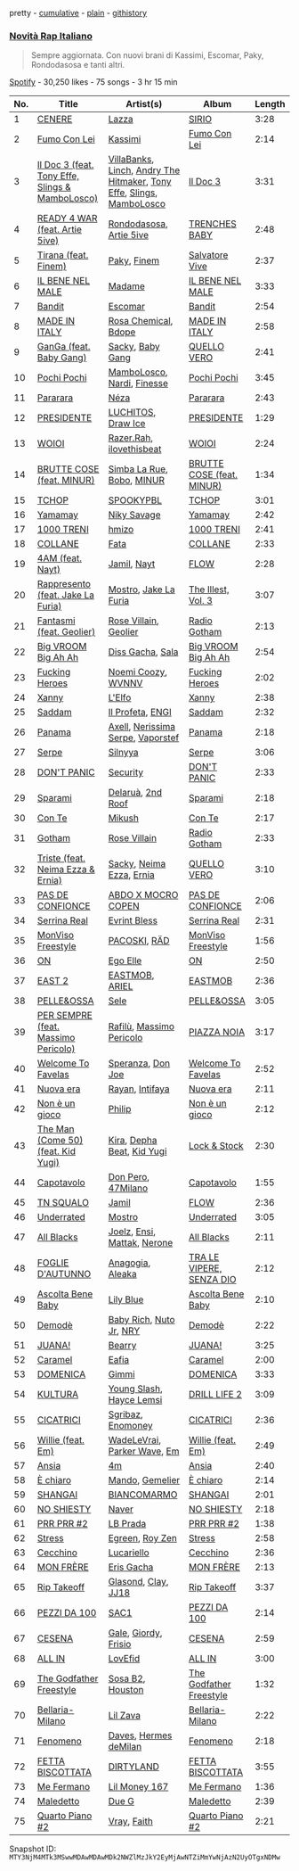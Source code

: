 pretty - [cumulative](/playlists/cumulative/37i9dQZF1DX1OQlaot30zi.md) - [plain](/playlists/plain/37i9dQZF1DX1OQlaot30zi) - [githistory](https://github.githistory.xyz/mackorone/spotify-playlist-archive/blob/main/playlists/plain/37i9dQZF1DX1OQlaot30zi)

### [Novità Rap Italiano](https://open.spotify.com/playlist/37i9dQZF1DX1OQlaot30zi)

> Sempre aggiornata\. Con nuovi brani di Kassimi, Escomar, Paky, Rondodasosa e tanti altri.

[Spotify](https://open.spotify.com/user/spotify) - 30,250 likes - 75 songs - 3 hr 15 min

| No. | Title | Artist(s) | Album | Length |
|---|---|---|---|---|
| 1 | [CENERE](https://open.spotify.com/track/0mHC3BK9vFGoEU0EcGPWRZ) | [Lazza](https://open.spotify.com/artist/0jdNdfi4vAuVi7a6cPDFBM) | [SIRIO](https://open.spotify.com/album/7qMFX6YMY6dhl4OWzve4ty) | 3:28 |
| 2 | [Fumo Con Lei](https://open.spotify.com/track/0Mx0iBrF9xsZeSZlCP0M5s) | [Kassimi](https://open.spotify.com/artist/2SLBMi00NHiYhfnJ36aTvd) | [Fumo Con Lei](https://open.spotify.com/album/0YuiNiDJ0y3sUhRRwBVZEe) | 2:14 |
| 3 | [Il Doc 3 \(feat\. Tony Effe, Slings & MamboLosco\)](https://open.spotify.com/track/3yjVLPigd6HDjBpJMYEUih) | [VillaBanks](https://open.spotify.com/artist/3ASAxVN1hNoYfoMcIkzZWL), [Linch](https://open.spotify.com/artist/0NWr9rFOUD5cFtprFySf5p), [Andry The Hitmaker](https://open.spotify.com/artist/6hb3ftxbKAFsOiNCdFbyzJ), [Tony Effe](https://open.spotify.com/artist/6CKch2otN4SPznHf9ms5JF), [Slings](https://open.spotify.com/artist/0XMi14343o5LtUKVdKmMUj), [MamboLosco](https://open.spotify.com/artist/4BFn4jmfqSNaHtPWHTcy41) | [Il Doc 3](https://open.spotify.com/album/0Us36d7YZAKpS3YjY1oVNk) | 3:31 |
| 4 | [READY 4 WAR \(feat\. Artie 5ive\)](https://open.spotify.com/track/0pwRSrIxfrAdTLbPaEtZli) | [Rondodasosa](https://open.spotify.com/artist/61bQ4nwIioR8w6PGxzpyY3), [Artie 5ive](https://open.spotify.com/artist/2R4kNOwHUUsuDYhKsESVbF) | [TRENCHES BABY](https://open.spotify.com/album/2hR7F1mFXBaSuGE9dL1B7i) | 2:48 |
| 5 | [Tirana \(feat\. Finem\)](https://open.spotify.com/track/5OSdAnnPdKg2KvsUjL1uXl) | [Paky](https://open.spotify.com/artist/1KQJOTeIMbixtnSWY4sYs2), [Finem](https://open.spotify.com/artist/4BdukbROt8qmkffXOpDW50) | [Salvatore Vive](https://open.spotify.com/album/7H6877riJIFSominCYGZx8) | 2:37 |
| 6 | [IL BENE NEL MALE](https://open.spotify.com/track/2j8E9m3kDHfxFnGhN4fXaC) | [Madame](https://open.spotify.com/artist/1vgQksyJ0IVz8y9XerEOy3) | [IL BENE NEL MALE](https://open.spotify.com/album/2rr30y9ialqckQrhkbb9DQ) | 3:33 |
| 7 | [Bandit](https://open.spotify.com/track/0U9hvXudneGTIO3WtpVoh0) | [Escomar](https://open.spotify.com/artist/6o4HwHVQqXnSxpHxII3KJw) | [Bandit](https://open.spotify.com/album/2gzqXgZ8Qdzyb0H7VvXmc9) | 2:54 |
| 8 | [MADE IN ITALY](https://open.spotify.com/track/35BICD5dEJLVicj9cV0jhe) | [Rosa Chemical](https://open.spotify.com/artist/5gYADZXuZoaJwrwfAPbKuH), [Bdope](https://open.spotify.com/artist/3SGb7Dlm2pmV7qIQHUzRtB) | [MADE IN ITALY](https://open.spotify.com/album/0miArJPcQRJwlfZ6OGs2WJ) | 2:58 |
| 9 | [GanGa \(feat\. Baby Gang\)](https://open.spotify.com/track/4lZ87DJUjjAEcOzF6Uhyfj) | [Sacky](https://open.spotify.com/artist/1sybJwRGo9WiiqcZLzzAbS), [Baby Gang](https://open.spotify.com/artist/3LvwPiJQJ0da0GurKMToV0) | [QUELLO VERO](https://open.spotify.com/album/5sKFWHoVyf9t65zdLmx6wg) | 2:41 |
| 10 | [Pochi Pochi](https://open.spotify.com/track/34wBFYmnw1sBcHyrhoYAS0) | [MamboLosco](https://open.spotify.com/artist/4BFn4jmfqSNaHtPWHTcy41), [Nardi](https://open.spotify.com/artist/5Weajr5biqrfs2QaSMUhCG), [Finesse](https://open.spotify.com/artist/3GWuJyC9r6Ug0F6jeLzTpY) | [Pochi Pochi](https://open.spotify.com/album/1TsFStYVqJM83KkGYGfZjc) | 3:45 |
| 11 | [Pararara](https://open.spotify.com/track/5Vio7g8p9zDEdJY03cDF2G) | [Néza](https://open.spotify.com/artist/6cE2WyjXwngsJynb3uk1WO) | [Pararara](https://open.spotify.com/album/3wy6SeCkIKp1AipBNAJx8q) | 2:43 |
| 12 | [PRESIDENTE](https://open.spotify.com/track/0hgxvzi32U5hEDY9bgo4KA) | [LUCHITOS](https://open.spotify.com/artist/1q4ioEGGMSQFjAt24zkXkX), [Draw Ice](https://open.spotify.com/artist/7bBsqA3ckjPt7nl9F2ETNG) | [PRESIDENTE](https://open.spotify.com/album/3WNeAHKEEoPP4CA1haOXV0) | 1:29 |
| 13 | [WOIOI](https://open.spotify.com/track/01kMpLZlGQ6Y4PeslGe2c3) | [Razer.Rah](https://open.spotify.com/artist/48N1AD5ggZAa5tq6br2mZb), [ilovethisbeat](https://open.spotify.com/artist/4KXuowxUNZQRZC5CoY1Z2P) | [WOIOI](https://open.spotify.com/album/4CEMcU1Z8dASlhl2Djev2t) | 2:24 |
| 14 | [BRUTTE COSE \(feat\. MINUR\)](https://open.spotify.com/track/48S401yC1PCMmueiXPuB6F) | [Simba La Rue](https://open.spotify.com/artist/2PEMswqQspTSsAltdeF5kO), [Bobo](https://open.spotify.com/artist/4W6DLx1j8rZzzcbMuUd42J), [MINUR](https://open.spotify.com/artist/7rylbiZO3rabYvIKu4Kcg0) | [BRUTTE COSE \(feat\. MINUR\)](https://open.spotify.com/album/5JFv3cliyAn44LE6HeYSID) | 1:34 |
| 15 | [TCHOP](https://open.spotify.com/track/7bn2VpaP4jMnaqZMWwuFxf) | [SPOOKYPBL](https://open.spotify.com/artist/6083C1SYbF1b4iMciTbpbv) | [TCHOP](https://open.spotify.com/album/1EJI81qJI6iM98gmbmzATW) | 3:01 |
| 16 | [Yamamay](https://open.spotify.com/track/6P68S7IrfuDyXOmhUpwvxZ) | [Niky Savage](https://open.spotify.com/artist/4w9mPW732RnZkoqsy3lRsg) | [Yamamay](https://open.spotify.com/album/4yMQk3qc1pbUOLjgRN1gIB) | 2:42 |
| 17 | [1000 TRENI](https://open.spotify.com/track/5xH2PyUHiLPdCSPOabjWoE) | [hmizo](https://open.spotify.com/artist/364qkrUT2TKnSW6YmIfeai) | [1000 TRENI](https://open.spotify.com/album/2hgrnoSm60XPVf0pPZaHdh) | 2:41 |
| 18 | [COLLANE](https://open.spotify.com/track/0fSpIhDmGgXIWYkaaNsw0t) | [Fata](https://open.spotify.com/artist/2e0HLVyPlF5jP9khNWfV3m) | [COLLANE](https://open.spotify.com/album/1P8Xp6rAlMzJGYGhdNKzjl) | 2:33 |
| 19 | [4AM \(feat\. Nayt\)](https://open.spotify.com/track/28e2tSmvlacRKq69nkhDQ2) | [Jamil](https://open.spotify.com/artist/1BvLhDkql2F6d4G5aaajY2), [Nayt](https://open.spotify.com/artist/7tmTvmqgTBcX88ZrSHByrD) | [FLOW](https://open.spotify.com/album/1rXh4Ui9xfA0qK4k9GZYza) | 2:28 |
| 20 | [Rappresento \(feat\. Jake La Furia\)](https://open.spotify.com/track/2nxiM1iVhNIITV0N2zlGE5) | [Mostro](https://open.spotify.com/artist/5dPBeuSKtu5vLz1Et8YSVv), [Jake La Furia](https://open.spotify.com/artist/6JFRI91YaCXREGQYzHSnUH) | [The Illest, Vol\. 3](https://open.spotify.com/album/6dQtxmHiNvZPh5te1zjW3P) | 3:07 |
| 21 | [Fantasmi \(feat\. Geolier\)](https://open.spotify.com/track/0uXDSAM6q44glALKnQQyqW) | [Rose Villain](https://open.spotify.com/artist/2aya6KuqjXEhHBqYKsTPLs), [Geolier](https://open.spotify.com/artist/27LlKWxS3KXW7RRAxN5S8s) | [Radio Gotham](https://open.spotify.com/album/6hGUJpYzwN9DPqVUC2onlU) | 2:13 |
| 22 | [Big VROOM Big Ah Ah](https://open.spotify.com/track/0GXP7aq6Ec8b4tx1w8VNcu) | [Diss Gacha](https://open.spotify.com/artist/4TKF8KSK6bgHgszFxu5xzu), [Sala](https://open.spotify.com/artist/3JgYm8oVvcrFpJBUNIonqM) | [Big VROOM Big Ah Ah](https://open.spotify.com/album/5uqthSZzxmDYVXErwPgkUG) | 2:54 |
| 23 | [Fucking Heroes](https://open.spotify.com/track/3cg0JGCTbQtSTdKtrNcLeX) | [Noemi Coozy](https://open.spotify.com/artist/0PDAJtFlTKotT8i0mu1THx), [WVNNV](https://open.spotify.com/artist/1Z6904tiByLNOKUPLldxwp) | [Fucking Heroes](https://open.spotify.com/album/0njKI3DebXUOn2l6VL0RxH) | 2:02 |
| 24 | [Xanny](https://open.spotify.com/track/1XkAlztX4MGHQshbP37oun) | [L'Elfo](https://open.spotify.com/artist/3QJjzLwRMgdGoFwzmVodxJ) | [Xanny](https://open.spotify.com/album/4zWM6NqhA9VUCaCi1opPIh) | 2:38 |
| 25 | [Saddam](https://open.spotify.com/track/6JDUNkDwYjXJr7wl7qIvor) | [Il Profeta](https://open.spotify.com/artist/3WiTSEd3LBLv647XuA384X), [ENGI](https://open.spotify.com/artist/3SDKBfO79dGD9VQqhVreCg) | [Saddam](https://open.spotify.com/album/3s2m9umjCuwGVelhP46vSP) | 2:32 |
| 26 | [Panama](https://open.spotify.com/track/2NaDjUskdeJyn8tG0f9NzU) | [Axell](https://open.spotify.com/artist/2ySYVtBVDE24iUcJGfHRka), [Nerissima Serpe](https://open.spotify.com/artist/08ppjXEpROUgrG1X0DEquB), [Vaporstef](https://open.spotify.com/artist/7CLam35Bb5uvhKfIccRCpz) | [Panama](https://open.spotify.com/album/3iUGHThARKVQzRTwajJ7RC) | 2:18 |
| 27 | [Serpe](https://open.spotify.com/track/0EAEh6gBDnRlpbwVzZrH2d) | [Silnyya](https://open.spotify.com/artist/0MTV1wG5r8M1hTexjolpA5) | [Serpe](https://open.spotify.com/album/6D65Nbkff5aYAdreoi6c4C) | 3:06 |
| 28 | [DON'T PANIC](https://open.spotify.com/track/3SQc9pCnZomObjgUUjssg5) | [Security](https://open.spotify.com/artist/7MKJc8WAYeq779QzmWPzlw) | [DON'T PANIC](https://open.spotify.com/album/1Mb8FJxss43rIb1IWyr0bB) | 2:33 |
| 29 | [Sparami](https://open.spotify.com/track/7ozAgGRGbnupBGOmm7gzrR) | [Delaruà](https://open.spotify.com/artist/0inlLzcyWLbJbPZuMzfTPt), [2nd Roof](https://open.spotify.com/artist/1eznSku2RY9VSvkhWxXdmx) | [Sparami](https://open.spotify.com/album/2ixzbvOnqYcM9w8ycaucAc) | 2:18 |
| 30 | [Con Te](https://open.spotify.com/track/0d3X6EsJll4q4rmMdDRtvf) | [Mikush](https://open.spotify.com/artist/3eBlbhY21Q1L6xwbVMCQa1) | [Con Te](https://open.spotify.com/album/6yRcSRnjcoc9kSvWEmkR2i) | 2:17 |
| 31 | [Gotham](https://open.spotify.com/track/09s2r7TMIPzovVY24oDxeo) | [Rose Villain](https://open.spotify.com/artist/2aya6KuqjXEhHBqYKsTPLs) | [Radio Gotham](https://open.spotify.com/album/6hGUJpYzwN9DPqVUC2onlU) | 2:33 |
| 32 | [Triste \(feat\. Neima Ezza & Ernia\)](https://open.spotify.com/track/0yDjNkN0xMqiUm6NjvdLuH) | [Sacky](https://open.spotify.com/artist/1sybJwRGo9WiiqcZLzzAbS), [Neima Ezza](https://open.spotify.com/artist/754BUADwzMYecBgOoBaetK), [Ernia](https://open.spotify.com/artist/3fhMfkPPzksWuw0hEm4ldm) | [QUELLO VERO](https://open.spotify.com/album/5sKFWHoVyf9t65zdLmx6wg) | 3:10 |
| 33 | [PAS DE CONFIONCE](https://open.spotify.com/track/1ElzonTjH49ltU81r6l34j) | [ABDO X MOCRO COPEN](https://open.spotify.com/artist/6XJJBXTyzGlsVra2MMwfng) | [PAS DE CONFIONCE](https://open.spotify.com/album/4Nlha2WHIWOFDGd0r5s3IR) | 2:06 |
| 34 | [Serrina Real](https://open.spotify.com/track/6v2pmEBfDvWCJV56jsNsfw) | [Evrint Bless](https://open.spotify.com/artist/6a9h2MsqrQTJqERdiWrMC8) | [Serrina Real](https://open.spotify.com/album/2cwS3Knr2bJZEdoVPCIi3t) | 2:31 |
| 35 | [MonViso Freestyle](https://open.spotify.com/track/3w69GpmR6fs9sC1eP9nhaz) | [PACOSKI](https://open.spotify.com/artist/6JYRBnw3eN2qidujSRnuN6), [RÄD](https://open.spotify.com/artist/5AYlHjA1obBZMUoCM3XWWN) | [MonViso Freestyle](https://open.spotify.com/album/5sC8rz5LJDSRxWXKmK5s9M) | 1:56 |
| 36 | [ON](https://open.spotify.com/track/0tqyWL1lXMx9XJMtxGD4KL) | [Ego Elle](https://open.spotify.com/artist/5f6sDPoyuf4hly0NkSctCO) | [ON](https://open.spotify.com/album/0ht3tzIAvy8eTTfx7rT1j1) | 2:50 |
| 37 | [EAST 2](https://open.spotify.com/track/6STJHfgoeeXyqtD6PVEprC) | [EASTMOB](https://open.spotify.com/artist/3sAbtyR7qqiZjWjOoT38OO), [ARIEL](https://open.spotify.com/artist/7GU6C1bSspE0Sj4qDVdmB2) | [EASTMOB](https://open.spotify.com/album/2jvpftyUjRIdXD54fwjDmE) | 2:36 |
| 38 | [PELLE&OSSA](https://open.spotify.com/track/0wsoq5BD2Q2yr7JcFAgZfp) | [Sele](https://open.spotify.com/artist/1DUg0y2Y3aL0O2CyFmzXu7) | [PELLE&OSSA](https://open.spotify.com/album/5DbSuKIWkwxWo5BXJelH09) | 3:05 |
| 39 | [PER SEMPRE \(feat\. Massimo Pericolo\)](https://open.spotify.com/track/33sarHmNDOaUADg68Bybh6) | [Rafilù](https://open.spotify.com/artist/3ylMgftNTGy7cZgkWL82fJ), [Massimo Pericolo](https://open.spotify.com/artist/1El4YQA8oCXX7ynFSxRTFq) | [PIAZZA NOIA](https://open.spotify.com/album/1R5ZIS1zYkFptbn69V9vaa) | 3:17 |
| 40 | [Welcome To Favelas](https://open.spotify.com/track/0m0usigRxg1cvBo0ezr0ts) | [Speranza](https://open.spotify.com/artist/0W0oW3iaBwbtcXqdDrfC6F), [Don Joe](https://open.spotify.com/artist/3WrMBQYO99lzSOhYGPiVoQ) | [Welcome To Favelas](https://open.spotify.com/album/1VPtdhsrRbB0hjfmU7yYHa) | 2:52 |
| 41 | [Nuova era](https://open.spotify.com/track/4bjcPwz8RJIxapApBK2fTx) | [Rayan](https://open.spotify.com/artist/6doCr3greqY545Eo7IsY3m), [Intifaya](https://open.spotify.com/artist/1sSz8a84ezDX1LhXCIgt41) | [Nuova era](https://open.spotify.com/album/7aP13AigzST5tDroNYRsyL) | 2:11 |
| 42 | [Non è un gioco](https://open.spotify.com/track/5ie6qbpqdvq637m91zl4an) | [Philip](https://open.spotify.com/artist/0rq5wppHKGTFcdl8da5ODZ) | [Non è un gioco](https://open.spotify.com/album/3PbWmisvxgnTLY0ZX094aM) | 2:12 |
| 43 | [The Man \(Come 50\) \(feat\. Kid Yugi\)](https://open.spotify.com/track/7LgGQyEXv1vXS6gxgfbe14) | [Kira](https://open.spotify.com/artist/2HyasfYKBQnhWBIonOhabC), [Depha Beat](https://open.spotify.com/artist/6bwVTFdmpdNygRD0jMUQGm), [Kid Yugi](https://open.spotify.com/artist/0EUR8jz8L936AEbV2Spkca) | [Lock & Stock](https://open.spotify.com/album/4xOptIENTe5ry3paBoj2Jq) | 2:30 |
| 44 | [Capotavolo](https://open.spotify.com/track/3zSA43fLbKDNjRhgBgRKPA) | [Don Pero](https://open.spotify.com/artist/2KLafS2cc489GVGuYm5aE2), [47Milano](https://open.spotify.com/artist/0A3F67rGTvyUTqCCuiFLV1) | [Capotavolo](https://open.spotify.com/album/6e78WCwUIiJqp4oMkUiBz2) | 1:55 |
| 45 | [TN SQUALO](https://open.spotify.com/track/4Gvl5vitxmpTjuJFyndMHy) | [Jamil](https://open.spotify.com/artist/1BvLhDkql2F6d4G5aaajY2) | [FLOW](https://open.spotify.com/album/1rXh4Ui9xfA0qK4k9GZYza) | 2:36 |
| 46 | [Underrated](https://open.spotify.com/track/2Pt94XBTq6m3Je95DBaJZu) | [Mostro](https://open.spotify.com/artist/5dPBeuSKtu5vLz1Et8YSVv) | [Underrated](https://open.spotify.com/album/3eQ3j9NdRjAr8yeZbLAbLb) | 3:05 |
| 47 | [All Blacks](https://open.spotify.com/track/3AvBUK76pl3qmdMdwG6PHV) | [Joelz](https://open.spotify.com/artist/1xLvoEP0zgupEhWcJLvBPT), [Ensi](https://open.spotify.com/artist/6dKdNHGdsBvEeNDxXV8AMP), [Mattak](https://open.spotify.com/artist/3hCo0MeLrjAvQxAzPknjhK), [Nerone](https://open.spotify.com/artist/7kG6A2lZMXeaD5YkubF5Kn) | [All Blacks](https://open.spotify.com/album/6Enj3EyLjgZynYka4YVNKq) | 2:11 |
| 48 | [FOGLIE D'AUTUNNO](https://open.spotify.com/track/6PDZfYPmOo5jgnb9C9o9Rq) | [Anagogia](https://open.spotify.com/artist/2Z7eQuEsvITejxmWouud3B), [Aleaka](https://open.spotify.com/artist/63sB40l1dT9CV5vXu1E7q1) | [TRA LE VIPERE, SENZA DIO](https://open.spotify.com/album/5coTfCyDEBtqCAeS9uD3Bk) | 2:12 |
| 49 | [Ascolta Bene Baby](https://open.spotify.com/track/0HdeOQdsqZsnKdRJNOSqfN) | [Lily Blue](https://open.spotify.com/artist/3soVEfAFQox1PH3DZe2u8r) | [Ascolta Bene Baby](https://open.spotify.com/album/7Eq4CWv8aHoCJqfWb5BSn4) | 2:10 |
| 50 | [Demodè](https://open.spotify.com/track/59XPghPNocTlJlp6mKnjCh) | [Baby Rich](https://open.spotify.com/artist/6nNm1ydguU7kzvUHidRxRN), [Nuto Jr](https://open.spotify.com/artist/35cHFPW5iuDM1df442BBt5), [NRY](https://open.spotify.com/artist/4rQfPosRUCIb7zmKGsmS6s) | [Demodè](https://open.spotify.com/album/2YHTY2F7c4vy4tGX5uCuud) | 2:22 |
| 51 | [JUANA!](https://open.spotify.com/track/32WSxzITwOoDlKWsNr4Fps) | [Bearry](https://open.spotify.com/artist/6UXhfGrOghU5gaVWxe8z3v) | [JUANA!](https://open.spotify.com/album/4lO0QFPN2UYKMZPFYYtDbY) | 3:25 |
| 52 | [Caramel](https://open.spotify.com/track/6ZkTuXT1hGEose7r2Igu5S) | [Eafia](https://open.spotify.com/artist/4eq6uDlMqJCm5s8Q9bJenC) | [Caramel](https://open.spotify.com/album/2CVrNOPUB6kjdByUCQqxwf) | 2:00 |
| 53 | [DOMENICA](https://open.spotify.com/track/4hx2NNEZBoZJWonQt3orUC) | [Gimmi](https://open.spotify.com/artist/0qPwpz51T4mzD9VC5yXvt9) | [DOMENICA](https://open.spotify.com/album/4zHMcSFaZ6XY6LLcJJIfBg) | 3:33 |
| 54 | [KULTURA](https://open.spotify.com/track/04BNQRu1oP0bXI8eHXluwC) | [Young Slash](https://open.spotify.com/artist/7ajcXCqrSRoMtviBDVIjqn), [Hayce Lemsi](https://open.spotify.com/artist/54pOO7bx13GSr4ALfBROoY) | [DRILL LIFE 2](https://open.spotify.com/album/0lx0a5wDOZNDhDQiSzjs0Y) | 3:09 |
| 55 | [CICATRICI](https://open.spotify.com/track/6UbDPupbG0jkpIWrrNQGXF) | [Sgribaz](https://open.spotify.com/artist/1nz1nHrmEwE28EGz4Z2fKi), [Enomoney](https://open.spotify.com/artist/0ciz7qq9gZJKmjxvi38IL8) | [CICATRICI](https://open.spotify.com/album/3XF6OsCckGci5p3PUvJElb) | 2:36 |
| 56 | [Willie \(feat\. Em\)](https://open.spotify.com/track/0DyOlIYmYyfiGB2OStARCw) | [WadeLeVrai](https://open.spotify.com/artist/2sSF1FKT1eBuSwHZbzMycW), [Parker Wave](https://open.spotify.com/artist/5nCRzdYzQAE059xUATEuXF), [Em](https://open.spotify.com/artist/0Wh6q94lZ2hN8LlTcR8mEI) | [Willie \(feat\. Em\)](https://open.spotify.com/album/67eDiuQwjPRYiMzVIzMDgW) | 2:49 |
| 57 | [Ansia](https://open.spotify.com/track/6CV7yapL2bhEaWKE4p7IoB) | [4m](https://open.spotify.com/artist/2e87DWvLyzKFgyHYxpF7G3) | [Ansia](https://open.spotify.com/album/5bQsB7DQ6eRVHsEuGxeSjn) | 2:40 |
| 58 | [È chiaro](https://open.spotify.com/track/6KRdHoJs92lZjd3OAZfCyo) | [Mando](https://open.spotify.com/artist/4GvngXAxZMchFmLkDaZOAc), [Gemelier](https://open.spotify.com/artist/45r6mQFEI3iQqAvxcDp7zA) | [È chiaro](https://open.spotify.com/album/7LBN5Cj5OSBC5kF84Odrnr) | 2:14 |
| 59 | [SHANGAI](https://open.spotify.com/track/0GNXJTPJ95snY6lX4GYstG) | [BIANCOMARMO](https://open.spotify.com/artist/4C3zbFkBgltRh40f62Cd49) | [SHANGAI](https://open.spotify.com/album/1hSvXGCDj3z5GJFc2tOHNv) | 2:01 |
| 60 | [NO SHIESTY](https://open.spotify.com/track/1w7dzkYI2H4e8oSmLyK3kL) | [Naver](https://open.spotify.com/artist/5uAeyLL0e4StdJe6JvhLep) | [NO SHIESTY](https://open.spotify.com/album/5BMcq1KQzz54fXX4tCl3vr) | 2:18 |
| 61 | [PRR PRR \#2](https://open.spotify.com/track/0KzwcPTbXLvlxyPpP7gmtj) | [LB Prada](https://open.spotify.com/artist/6iintLqFyDnREB4gTwQnrH) | [PRR PRR \#2](https://open.spotify.com/album/0ZKTAMmhZBW7LgoTn6b2Fi) | 1:38 |
| 62 | [Stress](https://open.spotify.com/track/2OoVomVgOYBg27mYz77XJy) | [Egreen](https://open.spotify.com/artist/4CSFu5TxKb1Z2GeO1LxZU4), [Roy Zen](https://open.spotify.com/artist/2azLwmHQ6KwyMFETQBsrLi) | [Stress](https://open.spotify.com/album/1bVla5Rx2wtWgKD7cP3bAw) | 2:58 |
| 63 | [Cecchino](https://open.spotify.com/track/3P8ZLsAr6ipegENB65REsp) | [Lucariello](https://open.spotify.com/artist/1pv59RDMxb8WKREVPpLDK9) | [Cecchino](https://open.spotify.com/album/50fluzx8dNhpcNYD13oOWW) | 2:36 |
| 64 | [MON FRÈRE](https://open.spotify.com/track/0asWoyaaXT6epkNPPBZafV) | [Eris Gacha](https://open.spotify.com/artist/0CGxRo2G5p9IJn7U13ZBB2) | [MON FRÈRE](https://open.spotify.com/album/0ZNmo17Fggyeq9To4l203d) | 2:13 |
| 65 | [Rip Takeoff](https://open.spotify.com/track/0I0JBD2fcH8rqNIM4ViC8P) | [Glasond](https://open.spotify.com/artist/5lpNYhmYsGq63njdDPq8nq), [Clay](https://open.spotify.com/artist/5RKIgnQviPIjGbSiLnu14O), [JJ18](https://open.spotify.com/artist/5ZDjZJPec0RVnDKfJrJfkj) | [Rip Takeoff](https://open.spotify.com/album/2G1nnWKYQs5Xhf8AsCJ78H) | 3:37 |
| 66 | [PEZZI DA 100](https://open.spotify.com/track/3vjzGdgsChCiOPoliSxwpV) | [SAC1](https://open.spotify.com/artist/0MnomJDrX3FmjLCNuTLfz6) | [PEZZI DA 100](https://open.spotify.com/album/3Kb3D6Hibc8SFqIuVGeJRq) | 2:14 |
| 67 | [CESENA](https://open.spotify.com/track/1LeLs06rDO7xncbNXvqpJK) | [Gale](https://open.spotify.com/artist/0MLdj7ABckNxmKWlrxBuUL), [Giordy](https://open.spotify.com/artist/4kJkxmZLk4rfFKTmKbdInO), [Frisio](https://open.spotify.com/artist/5y5Lf6igP3nDIifegEhoNF) | [CESENA](https://open.spotify.com/album/4ZUqbbyQPbk2bCPB07Ksbd) | 2:59 |
| 68 | [ALL IN](https://open.spotify.com/track/2BuUdZxnfQzODpXhCHSFNI) | [LovEfid](https://open.spotify.com/artist/0Ghb3nxuIIbfAaliwv1Xhj) | [ALL IN](https://open.spotify.com/album/5hxdJEZKn7Dmgak8rRQM22) | 3:00 |
| 69 | [The Godfather Freestyle](https://open.spotify.com/track/3EOo3uM9FwP2dQAAwpQhIV) | [Sosa B2](https://open.spotify.com/artist/0UNg8AkBt7FfOsNPbWgodk), [Houston](https://open.spotify.com/artist/2DT2nlD7RjL7sE0AErM7Az) | [The Godfather Freestyle](https://open.spotify.com/album/6pHoUgWaWYktY8KNGmtTXx) | 1:32 |
| 70 | [Bellaria\-Milano](https://open.spotify.com/track/605IFA9NegYL5HwMF3YEbV) | [Lil Zava](https://open.spotify.com/artist/1TKLntKGPMSdpnC9OUr67c) | [Bellaria\-Milano](https://open.spotify.com/album/4AB4681hEXxYxKFJe9po51) | 2:22 |
| 71 | [Fenomeno](https://open.spotify.com/track/6hdG0WvXjqWtTWf6bA2lNV) | [Daves](https://open.spotify.com/artist/3QR8JzfwC31xw0IoBtYbUC), [Hermes deMilan](https://open.spotify.com/artist/4LxGGNi3mIBaH2QJ6jpEa9) | [Fenomeno](https://open.spotify.com/album/6l5QGtFcKwiIM1S0NaKqFs) | 2:18 |
| 72 | [FETTA BISCOTTATA](https://open.spotify.com/track/34dpWD1aiiqFmsElMlaQPt) | [DIRTYLAND](https://open.spotify.com/artist/3CMtrXB1vCdSRus0wF60NE) | [FETTA BISCOTTATA](https://open.spotify.com/album/2z4Zlze2FYA9bCXIiCOZOo) | 3:55 |
| 73 | [Me Fermano](https://open.spotify.com/track/6XyZaM0IhH8KnD7ignn07x) | [Lil Money 167](https://open.spotify.com/artist/03KwHhwP7YZHh9TsWpg9zF) | [Me Fermano](https://open.spotify.com/album/3fqgSk5gPeM7vJSVjPE4aI) | 1:36 |
| 74 | [Maledetto](https://open.spotify.com/track/5z6JbAwiQjBLZHrpLSKCcd) | [Due G](https://open.spotify.com/artist/7ICNoOv4dBRG72UaFP5Aba) | [Maledetto](https://open.spotify.com/album/6iCWLvZpEizTd3rpsqJahK) | 2:39 |
| 75 | [Quarto Piano \#2](https://open.spotify.com/track/5UpnQapsohTnOvSwWSUU7d) | [Vray](https://open.spotify.com/artist/5h8JAjXGnNssIFMFFfCyWK), [Faith](https://open.spotify.com/artist/3eFz71f6GDw5iu91qmpY8b) | [Quarto Piano \#2](https://open.spotify.com/album/4hC62GOL9Rp7u84DvA2zdE) | 2:21 |

Snapshot ID: `MTY3NjM4MTk3MSwwMDAwMDAwMDk2NWZlMzJkY2EyMjAwNTZiMmYwNjAzN2UyOTgxNDMw`
